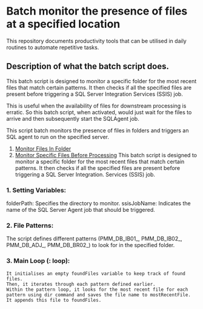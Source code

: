 # Batch monitor the presence of files at a specified location
This repository documents productivity tools that can be utilised in daily routines to automate repetitive tasks.

## Description of what the batch script does.
This batch script is designed to monitor a specific folder for the most recent files that match certain patterns. It then checks if all the specified files are present before triggering a SQL Server Integration Services (SSIS) job.

This is useful when the availability of files for downstream processing is erratic. So this batch script, when activated, would just wait for the files to arrive and then subsequently start the SQLAgent job.

This script batch monitors the presence of files in folders and triggers an SQL agent to run on the specified server.
1. [Monitor Files In Folder](https://github.com/aduohene1990/TechTools/blob/aduohene-tools/20231015%20-%20monitor_files_for_sql_agent_job.bat)
2. [Monitor Specific Files Before Processing](https://github.com/aduohene1990/TechTools/blob/aduohene-tools/20231015%20-%20monitor_files_for_sql_agent_job.bat)
    This batch script is designed to monitor a specific folder for the most recent files that match certain patterns. It then checks if all the specified files are present before triggering a SQL Server Integration.
     Services (SSIS) job.
  ### 1. Setting Variables:
  folderPath: Specifies the directory to monitor.
  ssisJobName: Indicates the name of the SQL Server Agent job that should be triggered. 
  ### 2. File Patterns:
  The script defines different patterns (PMM_DB_IB01_, PMM_DB_IB02_, PMM_DB_ADJ_, PMM_DB_BR02_) to look for in the specified folder.
  
  ### 3. Main Loop (: loop):
    It initialises an empty foundFiles variable to keep track of found files.
    Then, it iterates through each pattern defined earlier.
    Within the pattern loop, it looks for the most recent file for each pattern using dir command and saves the file name to mostRecentFile. It appends this file to foundFiles.
  





